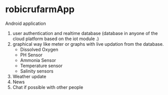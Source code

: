 # robicrufarmApp
Android application

1. user authentication and realtime database (database in anyone of the cloud platform based on the iot module .)
2.  graphical way like meter or graphs with live updation from the database.
    - Dissolved Oxygen 
    - PH Sensor
    - Ammonia Sensor
    - Temperature sensor
    - Salinity sensors
3. Weather update
4. News
5. Chat if possible with other people 
